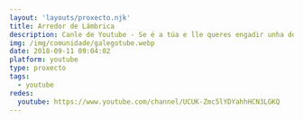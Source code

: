 ```yaml
---
layout: 'layouts/proxecto.njk'
title: Arredor de Lámbrica
description: Canle de Youtube - Se é a túa e lle queres engadir unha descripción e etiquetas, ponte en contacto con nós.
img: /img/comunidade/galegotube.webp
date: 2018-09-11 09:04:02
platform: youtube
type: proxecto
tags:
  - youtube
redes:
  youtube: https://www.youtube.com/channel/UCUK-Zmc5lYDYahhHCN3LGKQ
---
```


